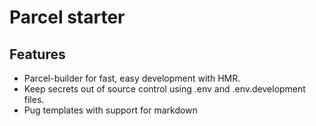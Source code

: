 # Parcel starter

## Features

- Parcel-builder for fast, easy development with HMR.
- Keep secrets out of source control using .env and .env.development files.
- Pug templates with support for markdown
